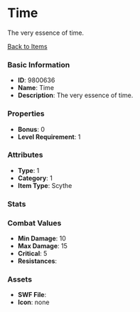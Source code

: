 # Time

The very essence of time.

[Back to Items](../items.md)

### Basic Information

- **ID**: 9800636
- **Name**: Time
- **Description**: The very essence of time.

### Properties

- **Bonus**: 0
- **Level Requirement**: 1

### Attributes

- **Type**: 1         
- **Category**: 1
- **Item Type**: Scythe

### Stats


### Combat Values

- **Min Damage**: 10
- **Max Damage**: 15
- **Critical**: 5
- **Resistances**: 

### Assets

- **SWF File**: 
- **Icon**: none

